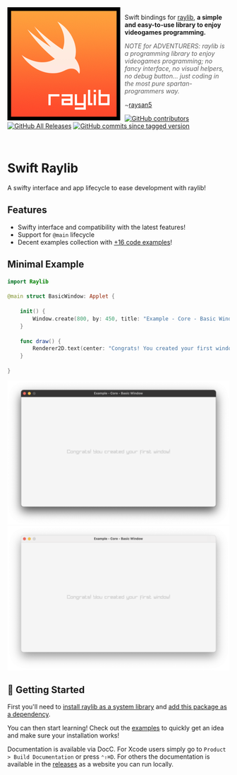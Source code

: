 <img align="left" style="padding-right: 10px" src="Assets/Logo/256x256.png" width="256px">

Swift bindings for [raylib](http://www.raylib.com/), **a simple and easy-to-use library to enjoy videogames programming.**

> *NOTE for ADVENTURERS: raylib is a programming library to enjoy videogames programming; no fancy interface, no visual helpers, no debug button... just coding in the most pure spartan-programmers way.*
>
> ~[raysan5](https://github.com/raysan5/raylib)

[![GitHub contributors](https://img.shields.io/github/contributors/Lancelotbronner/SwiftRaylib)](https://github.com/Lancelotbronner/SwiftRaylib/graphs/contributors)
[![GitHub All Releases](https://img.shields.io/github/downloads/Lancelotbronner/SwiftRaylib/total)](https://github.com/Lancelotbronner/SwiftRaylib/releases)
[![GitHub commits since tagged version](https://img.shields.io/github/commits-since/Lancelotbronner/SwiftRaylib/v4.0.0-alpha)](https://github.com/Lancelotbronner/SwiftRaylib/commits/master)

<br>

# Swift Raylib

A swifty interface and app lifecycle to ease development with raylib!

## Features

- Swifty interface and compatibility with the latest features!
- Support for `@main` lifecycle
- Decent examples collection with [+16 code examples][examples]!

## Minimal Example

```swift
import Raylib

@main struct BasicWindow: Applet {
	
	init() {
		Window.create(800, by: 450, title: "Example - Core - Basic Window")
	}
	
	func draw() {
		Renderer2D.text(center: "Congrats! You created your first window!", color: Color.lightGray)
	}

}
```

![The minimal example window](Assets/Screenshots/minimal-dark.png#gh-dark-mode-only)![The minimal example window](Assets/Screenshots/minimal-light.png#gh-light-mode-only)

## 🚀 Getting Started

First you'll need to [install raylib as a system library](Raylib/README.md#install-raylib) and [add this package as a dependency](Raylib/README.md#add-swiftraylib-as-a-dependency).

You can then start learning! Check out the [examples] to quickly get an idea and make sure your installation works!

Documentation is available via DocC. For Xcode users simply go to `Product > Build Documentation` or press `⌃⇧⌘D`. For others the documentation is available in the [releases](https://github.com/Lancelotbronner/SwiftRaylib/releases) as a website you can run locally.

[examples]: Examples/README.md